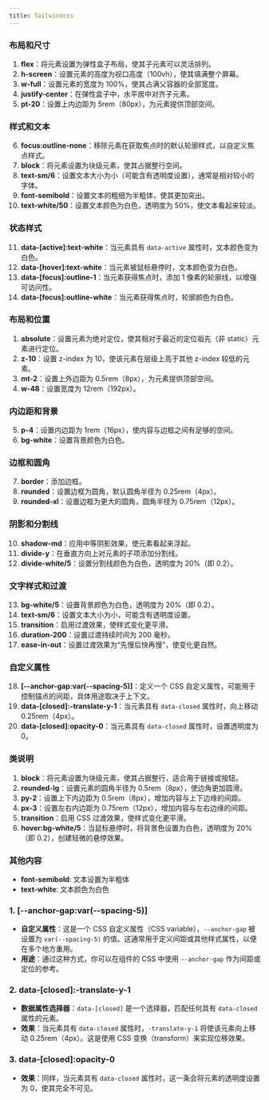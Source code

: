 ```yaml
---
title: Tailwindcss
---
```

### 布局和尺寸

1. **flex**：将元素设置为弹性盒子布局，使其子元素可以灵活排列。
2. **h-screen**：设置元素的高度为视口高度（100vh），使其填满整个屏幕。
3. **w-full**：设置元素的宽度为 100%，使其占满父容器的全部宽度。
4. **justify-center**：在弹性盒子中，水平居中对齐子元素。
5. **pt-20**：设置上内边距为 5rem（80px），为元素提供顶部空间。

### 样式和文本

6. **focus:outline-none**：移除元素在获取焦点时的默认轮廓样式，以自定义焦点样式。
7. **block**：将元素设置为块级元素，使其占据整行空间。
8. **text-sm/6**：设置文本大小为小（可能含有透明度设置），通常是相对较小的字体。
9. **font-semibold**：设置文本的粗细为半粗体，使其更加突出。
10. **text-white/50**：设置文本颜色为白色，透明度为 50%，使文本看起来较淡。

### 状态样式

11. **data-[active]:text-white**：当元素具有 `data-active` 属性时，文本颜色变为白色。
12. **data-[hover]:text-white**：当元素被鼠标悬停时，文本颜色变为白色。
13. **data-[focus]:outline-1**：当元素获得焦点时，添加 1 像素的轮廓线，以增强可访问性。
14. **data-[focus]:outline-white**：当元素获得焦点时，轮廓颜色为白色。

### 布局和位置

1. **absolute**：设置元素为绝对定位，使其相对于最近的定位祖先（非 static）元素进行定位。
2. **z-10**：设置 z-index 为 10，使该元素在层级上高于其他 z-index 较低的元素。
3. **mt-2**：设置上外边距为 0.5rem（8px），为元素提供顶部空间。
4. **w-48**：设置宽度为 12rem（192px）。

### 内边距和背景

5. **p-4**：设置内边距为 1rem（16px），使内容与边框之间有足够的空间。
6. **bg-white**：设置背景颜色为白色。

### 边框和圆角

7. **border**：添加边框。
8. **rounded**：设置边框为圆角，默认圆角半径为 0.25rem（4px）。
9. **rounded-xl**：设置边框为更大的圆角，圆角半径为 0.75rem（12px）。

### 阴影和分割线

10. **shadow-md**：应用中等阴影效果，使元素看起来浮起。
11. **divide-y**：在垂直方向上对元素的子项添加分割线。
12. **divide-white/5**：设置分割线颜色为白色，透明度为 20%（即 0.2）。

### 文字样式和过渡

13. **bg-white/5**：设置背景颜色为白色，透明度为 20%（即 0.2）。
14. **text-sm/6**：设置文本大小为小，可能含有透明度设置。
15. **transition**：启用过渡效果，使样式变化更平滑。
16. **duration-200**：设置过渡持续时间为 200 毫秒。
17. **ease-in-out**：设置过渡效果为“先慢后快再慢”，使变化更自然。

### 自定义属性

18. **[--anchor-gap:var(--spacing-5)]**：定义一个 CSS 自定义属性，可能用于控制锚点的间距，具体用途取决于上下文。
19. **data-[closed]:-translate-y-1**：当元素具有 `data-closed` 属性时，向上移动 0.25rem（4px）。
20. **data-[closed]:opacity-0**：当元素具有 `data-closed` 属性时，设置透明度为 0。


### 类说明

1. **block**：将元素设置为块级元素，使其占据整行，适合用于链接或按钮。
2. **rounded-lg**：设置元素的圆角半径为 0.5rem（8px），使边角更加圆滑。
3. **py-2**：设置上下内边距为 0.5rem（8px），增加内容与上下边缘的间距。
4. **px-3**：设置左右内边距为 0.75rem（12px），增加内容与左右边缘的间距。
5. **transition**：启用 CSS 过渡效果，使样式变化更平滑。
6. **hover:bg-white/5**：当鼠标悬停时，将背景色设置为白色，透明度为 20%（即 0.2），创建轻微的悬停效果。

### 其他内容

- **font-semibold**: 文本设置为半粗体
- **text-white**: 文本颜色为白色


### 1. **[--anchor-gap:var(--spacing-5)]**
- **自定义属性**：这是一个 CSS 自定义属性（CSS variable），`--anchor-gap` 被设置为 `var(--spacing-5)` 的值。这通常用于定义间距或其他样式属性，以便在多个地方重用。
- **用途**：通过这种方式，你可以在组件的 CSS 中使用 `--anchor-gap` 作为间距或定位的参考。

### 2. **data-[closed]:-translate-y-1**
- **数据属性选择器**：`data-[closed]` 是一个选择器，匹配任何具有 `data-closed` 属性的元素。
- **效果**：当元素具有 `data-closed` 属性时，`-translate-y-1` 将使该元素向上移动 0.25rem（4px）。这是使用 CSS 变换（transform）来实现位移效果。

### 3. **data-[closed]:opacity-0**
- **效果**：同样，当元素具有 `data-closed` 属性时，这一条会将元素的透明度设置为 0，使其完全不可见。
